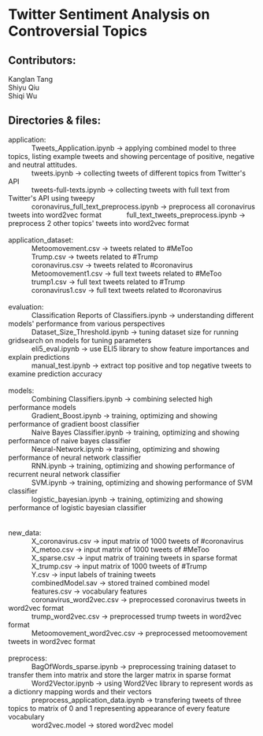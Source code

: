 # Twitter Sentiment Analysis on Controversial Topics
## Contributors:
Kanglan Tang <br />
Shiyu Qiu <br />
Shiqi Wu <br />


## Directories & files:
application: <br />
    &nbsp;&nbsp;&nbsp;&nbsp;&nbsp;&nbsp;&nbsp;&nbsp;&nbsp;&nbsp;&nbsp;&nbsp;Tweets_Application.ipynb -> applying combined model to three topics, listing example tweets and showing percentage of positive, negative and neutral attitudes. <br />
    &nbsp;&nbsp;&nbsp;&nbsp;&nbsp;&nbsp;&nbsp;&nbsp;&nbsp;&nbsp;&nbsp;&nbsp;tweets.ipynb -> collecting tweets of different topics from Twitter's API <br />
    &nbsp;&nbsp;&nbsp;&nbsp;&nbsp;&nbsp;&nbsp;&nbsp;&nbsp;&nbsp;&nbsp;&nbsp;tweets-full-texts.ipynb -> collecting tweets with full text from Twitter's API using tweepy <br />
    &nbsp;&nbsp;&nbsp;&nbsp;&nbsp;&nbsp;&nbsp;&nbsp;&nbsp;&nbsp;&nbsp;&nbsp;coronavirus_full_text_preprocess.ipynb -> preprocess all coronavirus tweets into word2vec format
    &nbsp;&nbsp;&nbsp;&nbsp;&nbsp;&nbsp;&nbsp;&nbsp;&nbsp;&nbsp;&nbsp;&nbsp;full_text_tweets_preprocess.ipynb -> preprocess 2 other topics' tweets into word2vec format <br />
<br />
application_dataset: <br />
    &nbsp;&nbsp;&nbsp;&nbsp;&nbsp;&nbsp;&nbsp;&nbsp;&nbsp;&nbsp;&nbsp;&nbsp;Metoomovement.csv -> tweets related to #MeToo <br />
    &nbsp;&nbsp;&nbsp;&nbsp;&nbsp;&nbsp;&nbsp;&nbsp;&nbsp;&nbsp;&nbsp;&nbsp;Trump.csv -> tweets related to #Trump <br />
    &nbsp;&nbsp;&nbsp;&nbsp;&nbsp;&nbsp;&nbsp;&nbsp;&nbsp;&nbsp;&nbsp;&nbsp;coronavirus.csv -> tweets related to #coronavirus <br />
    &nbsp;&nbsp;&nbsp;&nbsp;&nbsp;&nbsp;&nbsp;&nbsp;&nbsp;&nbsp;&nbsp;&nbsp;Metoomovement1.csv -> full text tweets related to #MeToo <br />
    &nbsp;&nbsp;&nbsp;&nbsp;&nbsp;&nbsp;&nbsp;&nbsp;&nbsp;&nbsp;&nbsp;&nbsp;trump1.csv -> full text tweets related to #Trump <br />
    &nbsp;&nbsp;&nbsp;&nbsp;&nbsp;&nbsp;&nbsp;&nbsp;&nbsp;&nbsp;&nbsp;&nbsp;coronavirus1.csv -> full text tweets related to #coronavirus <br />
<br />
evaluation: <br />
    &nbsp;&nbsp;&nbsp;&nbsp;&nbsp;&nbsp;&nbsp;&nbsp;&nbsp;&nbsp;&nbsp;&nbsp;Classification Reports of Classifiers.ipynb -> understanding different models' performance from various perspectives <br />
    &nbsp;&nbsp;&nbsp;&nbsp;&nbsp;&nbsp;&nbsp;&nbsp;&nbsp;&nbsp;&nbsp;&nbsp;Dataset_Size_Threshold.ipynb -> tuning dataset size for running gridsearch on models for tuning parameters <br />
    &nbsp;&nbsp;&nbsp;&nbsp;&nbsp;&nbsp;&nbsp;&nbsp;&nbsp;&nbsp;&nbsp;&nbsp;eli5_eval.ipynb -> use ELI5 library to show feature importances and explain predictions <br />
    &nbsp;&nbsp;&nbsp;&nbsp;&nbsp;&nbsp;&nbsp;&nbsp;&nbsp;&nbsp;&nbsp;&nbsp;manual_test.ipynb -> extract top positive and top negative tweets to examine prediction accuracy <br />
<br />
models: <br />
    &nbsp;&nbsp;&nbsp;&nbsp;&nbsp;&nbsp;&nbsp;&nbsp;&nbsp;&nbsp;&nbsp;&nbsp;Combining Classifiers.ipynb -> combining selected high performance models <br />
    &nbsp;&nbsp;&nbsp;&nbsp;&nbsp;&nbsp;&nbsp;&nbsp;&nbsp;&nbsp;&nbsp;&nbsp;Gradient_Boost.ipynb -> training, optimizing and showing performance of gradient boost classifier <br />
    &nbsp;&nbsp;&nbsp;&nbsp;&nbsp;&nbsp;&nbsp;&nbsp;&nbsp;&nbsp;&nbsp;&nbsp;Naive Bayes Classifier.ipynb -> training, optimizing and showing performance of naive bayes classifier <br />
    &nbsp;&nbsp;&nbsp;&nbsp;&nbsp;&nbsp;&nbsp;&nbsp;&nbsp;&nbsp;&nbsp;&nbsp;Neural-Network.ipynb -> training, optimizing and showing performance of neural network classifier <br />
    &nbsp;&nbsp;&nbsp;&nbsp;&nbsp;&nbsp;&nbsp;&nbsp;&nbsp;&nbsp;&nbsp;&nbsp;RNN.ipynb -> training, optimizing and showing performance of recurrent neural network classifier <br />
    &nbsp;&nbsp;&nbsp;&nbsp;&nbsp;&nbsp;&nbsp;&nbsp;&nbsp;&nbsp;&nbsp;&nbsp;SVM.ipynb -> training, optimizing and showing performance of SVM classifier <br />
    &nbsp;&nbsp;&nbsp;&nbsp;&nbsp;&nbsp;&nbsp;&nbsp;&nbsp;&nbsp;&nbsp;&nbsp;logistic_bayesian.ipynb -> training, optimizing and showing performance of logistic bayesian classifier <br />    
<br />
new_data: <br />
    &nbsp;&nbsp;&nbsp;&nbsp;&nbsp;&nbsp;&nbsp;&nbsp;&nbsp;&nbsp;&nbsp;&nbsp;X_coronavirus.csv -> input matrix of 1000 tweets of #coronavirus <br />
    &nbsp;&nbsp;&nbsp;&nbsp;&nbsp;&nbsp;&nbsp;&nbsp;&nbsp;&nbsp;&nbsp;&nbsp;X_metoo.csv -> input matrix of 1000 tweets of #MeToo <br />
    &nbsp;&nbsp;&nbsp;&nbsp;&nbsp;&nbsp;&nbsp;&nbsp;&nbsp;&nbsp;&nbsp;&nbsp;X_sparse.csv -> input matrix of training tweets in sparse format <br />
    &nbsp;&nbsp;&nbsp;&nbsp;&nbsp;&nbsp;&nbsp;&nbsp;&nbsp;&nbsp;&nbsp;&nbsp;X_trump.csv -> input matrix of 1000 tweets of #Trump <br />
    &nbsp;&nbsp;&nbsp;&nbsp;&nbsp;&nbsp;&nbsp;&nbsp;&nbsp;&nbsp;&nbsp;&nbsp;Y.csv -> input labels of training tweets <br />
    &nbsp;&nbsp;&nbsp;&nbsp;&nbsp;&nbsp;&nbsp;&nbsp;&nbsp;&nbsp;&nbsp;&nbsp;combinedModel.sav -> stored trained combined model <br />
    &nbsp;&nbsp;&nbsp;&nbsp;&nbsp;&nbsp;&nbsp;&nbsp;&nbsp;&nbsp;&nbsp;&nbsp;features.csv -> vocabulary features <br />
    &nbsp;&nbsp;&nbsp;&nbsp;&nbsp;&nbsp;&nbsp;&nbsp;&nbsp;&nbsp;&nbsp;&nbsp;coronavirus_word2vec.csv -> preprocessed coronavirus tweets in word2vec format <br />
    &nbsp;&nbsp;&nbsp;&nbsp;&nbsp;&nbsp;&nbsp;&nbsp;&nbsp;&nbsp;&nbsp;&nbsp;trump_word2vec.csv -> preprocessed trump tweets in word2vec format <br />
    &nbsp;&nbsp;&nbsp;&nbsp;&nbsp;&nbsp;&nbsp;&nbsp;&nbsp;&nbsp;&nbsp;&nbsp;Metoomovement_word2vec.csv -> preprocessed metoomovement tweets in word2vec format <br />
<br />
preprocess: <br />
    &nbsp;&nbsp;&nbsp;&nbsp;&nbsp;&nbsp;&nbsp;&nbsp;&nbsp;&nbsp;&nbsp;&nbsp;BagOfWords_sparse.ipynb -> preprocessing training dataset to transfer them into matrix and store the larger matrix in sparse format <br />
    &nbsp;&nbsp;&nbsp;&nbsp;&nbsp;&nbsp;&nbsp;&nbsp;&nbsp;&nbsp;&nbsp;&nbsp;Word2Vector.ipynb -> using Word2Vec library to represent words as a dictionry mapping words and their vectors <br />
    &nbsp;&nbsp;&nbsp;&nbsp;&nbsp;&nbsp;&nbsp;&nbsp;&nbsp;&nbsp;&nbsp;&nbsp;preprocess_application_data.ipynb -> transfering tweets of three topics to matrix of 0 and 1 representing appearance of every feature vocabulary <br />
    &nbsp;&nbsp;&nbsp;&nbsp;&nbsp;&nbsp;&nbsp;&nbsp;&nbsp;&nbsp;&nbsp;&nbsp;word2vec.model -> stored word2vec model <br />
    

